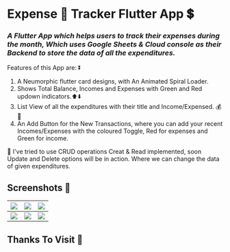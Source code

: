 # Expense 💸 Tracker Flutter App 💲

<h3><i>
A Flutter App which helps users to track their expenses during the month, 
Which uses Google Sheets & Cloud console as their Backend to store the data of all the expenditures.</i></h3>

Features of this App are: ⏬

1. A Neumorphic flutter card designs, with An Animated Spiral Loader.
2. Shows Total Balance, Incomes and Expenses with Green and Red updown indicators.⬆️⬇️
3. List View of all the expenditures with their title and Income/Expensed. 💰💸
4. An Add Button for the New Transactions, where you can add your recent Incomes/Expenses with the coloured Toggle, Red for expenses and Green for income.

📌 I've tried to use CRUD operations Creat & Read implemented, soon Update and Delete options will be in action. Where we can change the data of given expenditures.

## Screenshots 📱

| <img src="Snapshots/1.png"> | <img src="Snapshots/2.png"> | <img src="Snapshots/3.png"> |
| --------------------------- | --------------------------- | --------------------------- |
| <img src="Snapshots/4.png"> | <img src="Snapshots/5.png"> | <img src="Snapshots/6.png"> |

## Thanks To Visit 🥰
